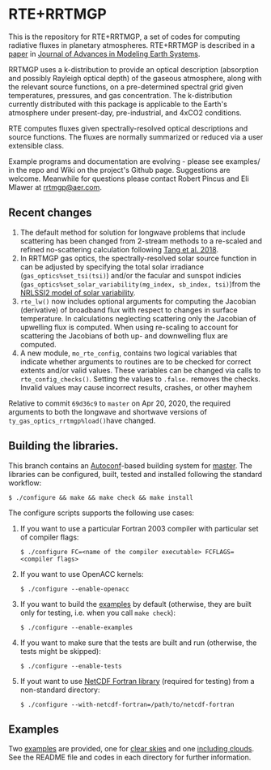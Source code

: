 # RTE+RRTMGP

This is the repository for RTE+RRTMGP, a set of codes for computing radiative fluxes in planetary atmospheres. RTE+RRTMGP is described in a [paper](https://doi.org/10.1029/2019MS001621) in [Journal of Advances in Modeling Earth Systems](http://james.agu.org).

RRTMGP uses a k-distribution to provide an optical description (absorption and possibly Rayleigh optical depth) of the gaseous atmosphere, along with the relevant source functions, on a pre-determined spectral grid given temperatures, pressures, and gas concentration. The k-distribution currently distributed with this package is applicable to the Earth's atmosphere under present-day, pre-industrial, and 4xCO2 conditions.

RTE computes fluxes given spectrally-resolved optical descriptions and source functions. The fluxes are normally summarized or reduced via a user extensible class.

Example programs and documentation are evolving - please see examples/ in the repo and Wiki on the project's Github page. Suggestions are welcome. Meanwhile for questions please contact Robert Pincus and Eli Mlawer at rrtmgp@aer.com.

## Recent changes

1. The default method for solution for longwave problems that include scattering has been changed from 2-stream methods to a re-scaled and refined no-scattering calculation following [Tang et al. 2018](https://doi.org/10.1175/JAS-D-18-0014.1).
2. In RRTMGP gas optics, the spectrally-resolved solar source function in can be adjusted by specifying the total solar irradiance (`gas_optics%set_tsi(tsi)`) and/or the facular and sunspot indicies (`gas_optics%set_solar_variability(mg_index, sb_index, tsi)`)from the [NRLSSI2 model of solar variability](http://doi.org/10.1175/BAMS-D-14-00265.1).  
3. `rte_lw()` now includes optional arguments for computing the Jacobian (derivative) of broadband flux with respect to changes in surface temperature. In calculations neglecting scattering only the Jacobian of upwelling flux is computed. When using re-scaling to account for scattering the Jacobians of both up- and downwelling flux are computed.
4. A new module, `mo_rte_config`, contains two logical variables that indicate whether arguments to routines are to be checked for correct extents and/or valid values. These variables can be changed via calls to `rte_config_checks()`. Setting the values to `.false.` removes the checks. Invalid values may cause incorrect results, crashes, or other mayhem

Relative to commit `69d36c9` to `master` on Apr 20, 2020, the required arguments to both the longwave and shortwave versions of `ty_gas_optics_rrtmgp%load()`have changed.


## Building the libraries.

This branch contains an [Autoconf](https://www.gnu.org/software/autoconf/)-based building system for [master](https://github.com/RobertPincus/rte-rrtmgp/tree/master).
The libraries can be configured, built, tested and installed following the standard workflow:

```shell
$ ./configure && make && make check && make install
```

The configure scripts supports the following use cases:
1. If you want to use a particular Fortran 2003 compiler with particular set of compiler flags:
    ```shell
    $ ./configure FC=<name of the compiler executable> FCFLAGS=<compiler flags>
    ```
2. If you want to use OpenACC kernels:
    ```shell
    $ ./configure --enable-openacc
    ```
3. If you want to build the [examples](#examples) by default (otherwise, they are built only for testing, i.e. when you call `make check`):
    ```shell
    $ ./configure --enable-examples
    ```
4. If you want to make sure that the tests are built and run (otherwise, the tests might be skipped):
    ```shell
    $ ./configure --enable-tests
    ```
5. If yout want to use [NetCDF Fortran library](https://www.unidata.ucar.edu/software/netcdf/docs-fortran/) (required for testing) from a non-standard directory:
    ```shell
    $ ./configure --with-netcdf-fortran=/path/to/netcdf-fortran
    ```

## Examples

Two [examples](./examples) are provided, one for [clear skies](./examples/rfmip-clear-sky) and one [including clouds](./examples/all-sky). See the README file and codes in each directory for further information.
